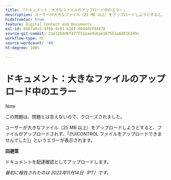 ```yaml
---
title: 「ドキュメント：大きなファイルのアップロード中のエラー」
description: ユーザーが大きなファイル（25 MB 以上）をアップロードしようとすると、ファイルがアップロードされず、「ファイルをアップロードできませんでした」というエラーが表示されます。
hidefromtoc: true
feature: Digital Content and Documents
exl-id: 6887a0a1-4f0b-4c91-b20f-664dd5f94470
source-git-commit: 2a41264d6f477f51eaeda6ae3675b1a6d816249c
workflow-type: ht
source-wordcount: '86'
ht-degree: 100%

---
```


# ドキュメント：大きなファイルのアップロード中のエラー

<!--This article is on WF and WFP TOCs-->

>[!NOTE]
>
>この問題は、問題とは言えないので、クローズされました。

ユーザーが大きなファイル（25 MB 以上）をアップロードしようとすると、ファイルがアップロードされず、「[!UICONTROL ファイルをアップロードできませんでした]」というエラーが表示されます。

**回避策**

ドキュメントを配達確認としてアップロードします。

_最初に報告されたのは 2022年11月14日（PT）です。_
